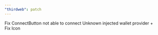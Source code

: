 ```yaml
---
"thirdweb": patch
---
```


Fix ConnectButton not able to connect Unknown injected wallet provider + Fix Icon
